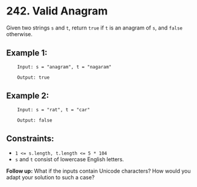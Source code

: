 # 242. Valid Anagram

Given two strings `s` and `t`, return `true` if `t` is an anagram of `s`, and `false` otherwise.

 

## Example 1:

        Input: s = "anagram", t = "nagaram"

        Output: true

## Example 2:

        Input: s = "rat", t = "car"

        Output: false

 

## Constraints:

* `1 <= s.length, t.length <= 5 * 104`
* `s` and `t` consist of lowercase English letters.
 

**Follow up:** What if the inputs contain Unicode characters? How would you adapt your solution to such a case?